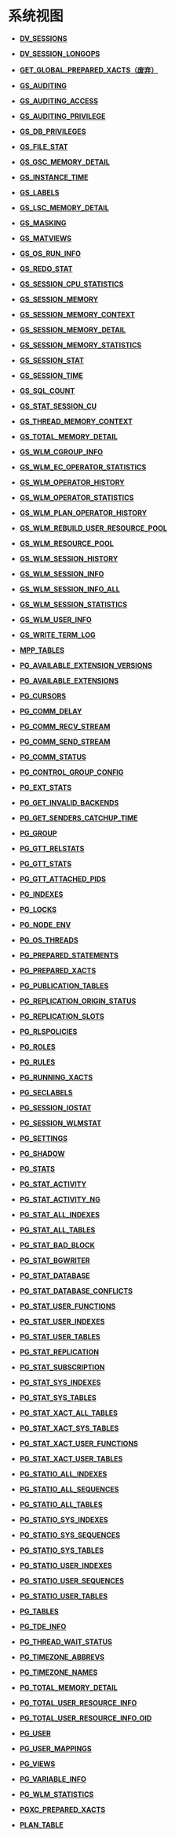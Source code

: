 # 系统视图<a name="ZH-CN_TOPIC_0289901002"></a>

-   **[DV\_SESSIONS](DV_SESSIONS.md)**  

-   **[DV\_SESSION\_LONGOPS](DV_SESSION_LONGOPS.md)**  

-   **[GET\_GLOBAL\_PREPARED\_XACTS（废弃）](GET_GLOBAL_PREPARED_XACTS（废弃）.md)**  

-   **[GS\_AUDITING](GS_AUDITING.md)**  

-   **[GS\_AUDITING\_ACCESS](GS_AUDITING_ACCESS.md)**  

-   **[GS\_AUDITING\_PRIVILEGE](GS_AUDITING_PRIVILEGE.md)**  

-   **[GS\_DB\_PRIVILEGES](GS_DB_PRIVILEGES.md)**  

-   **[GS\_FILE\_STAT](GS_FILE_STAT.md)**  

-   **[GS\_GSC\_MEMORY\_DETAIL](GS_GSC_MEMORY_DETAIL.md)**  

-   **[GS\_INSTANCE\_TIME](GS_INSTANCE_TIME.md)**  

-   **[GS\_LABELS](GS_LABELS.md)**  

-   **[GS\_LSC\_MEMORY\_DETAIL](GS_LSC_MEMORY_DETAIL.md)**  

-   **[GS\_MASKING](GS_MASKING.md)**  

-   **[GS\_MATVIEWS](GS_MATVIEWS.md)**  

-   **[GS\_OS\_RUN\_INFO](GS_OS_RUN_INFO.md)**  

-   **[GS\_REDO\_STAT](GS_REDO_STAT.md)**  

-   **[GS\_SESSION\_CPU\_STATISTICS](GS_SESSION_CPU_STATISTICS.md)**  

-   **[GS\_SESSION\_MEMORY](GS_SESSION_MEMORY.md)**  

-   **[GS\_SESSION\_MEMORY\_CONTEXT](GS_SESSION_MEMORY_CONTEXT.md)**  

-   **[GS\_SESSION\_MEMORY\_DETAIL](GS_SESSION_MEMORY_DETAIL.md)**  

-   **[GS\_SESSION\_MEMORY\_STATISTICS](GS_SESSION_MEMORY_STATISTICS.md)**  

-   **[GS\_SESSION\_STAT](GS_SESSION_STAT.md)**  

-   **[GS\_SESSION\_TIME](GS_SESSION_TIME.md)**  

-   **[GS\_SQL\_COUNT](GS_SQL_COUNT.md)**  

-   **[GS\_STAT\_SESSION\_CU](GS_STAT_SESSION_CU.md)**  

-   **[GS\_THREAD\_MEMORY\_CONTEXT](GS_THREAD_MEMORY_CONTEXT.md)**  

-   **[GS\_TOTAL\_MEMORY\_DETAIL](GS_TOTAL_MEMORY_DETAIL.md)**  

-   **[GS\_WLM\_CGROUP\_INFO](GS_WLM_CGROUP_INFO.md)**  

-   **[GS\_WLM\_EC\_OPERATOR\_STATISTICS](GS_WLM_EC_OPERATOR_STATISTICS.md)**  

-   **[GS\_WLM\_OPERATOR\_HISTORY](GS_WLM_OPERATOR_HISTORY.md)**  

-   **[GS\_WLM\_OPERATOR\_STATISTICS](GS_WLM_OPERATOR_STATISTICS.md)**  

-   **[GS\_WLM\_PLAN\_OPERATOR\_HISTORY](GS_WLM_PLAN_OPERATOR_HISTORY.md)**  

-   **[GS\_WLM\_REBUILD\_USER\_RESOURCE\_POOL](GS_WLM_REBUILD_USER_RESOURCE_POOL.md)**  

-   **[GS\_WLM\_RESOURCE\_POOL](GS_WLM_RESOURCE_POOL.md)**  

-   **[GS\_WLM\_SESSION\_HISTORY](GS_WLM_SESSION_HISTORY.md)**  

-   **[GS\_WLM\_SESSION\_INFO](GS_WLM_SESSION_INFO.md)**  

-   **[GS\_WLM\_SESSION\_INFO\_ALL](GS_WLM_SESSION_INFO_ALL.md)**  

-   **[GS\_WLM\_SESSION\_STATISTICS](GS_WLM_SESSION_STATISTICS.md)**  

-   **[GS\_WLM\_USER\_INFO](GS_WLM_USER_INFO.md)**  

-   **[GS\_WRITE\_TERM\_LOG](GS_WRITE_TERM_LOG.md)**  

-   **[MPP\_TABLES](MPP_TABLES.md)**  

-   **[PG\_AVAILABLE\_EXTENSION\_VERSIONS](PG_AVAILABLE_EXTENSION_VERSIONS.md)**  

-   **[PG\_AVAILABLE\_EXTENSIONS](PG_AVAILABLE_EXTENSIONS.md)**  

-   **[PG\_CURSORS](PG_CURSORS.md)**  

-   **[PG\_COMM\_DELAY](PG_COMM_DELAY.md)**  

-   **[PG\_COMM\_RECV\_STREAM](PG_COMM_RECV_STREAM.md)**  

-   **[PG\_COMM\_SEND\_STREAM](PG_COMM_SEND_STREAM.md)**  

-   **[PG\_COMM\_STATUS](PG_COMM_STATUS.md)**  

-   **[PG\_CONTROL\_GROUP\_CONFIG](PG_CONTROL_GROUP_CONFIG.md)**  

-   **[PG\_EXT\_STATS](PG_EXT_STATS.md)**  

-   **[PG\_GET\_INVALID\_BACKENDS](PG_GET_INVALID_BACKENDS.md)**  

-   **[PG\_GET\_SENDERS\_CATCHUP\_TIME](PG_GET_SENDERS_CATCHUP_TIME.md)**  

-   **[PG\_GROUP](PG_GROUP.md)**  

-   **[PG\_GTT\_RELSTATS](PG_GTT_RELSTATS.md)**  

-   **[PG\_GTT\_STATS](PG_GTT_STATS.md)**  

-   **[PG\_GTT\_ATTACHED\_PIDS](PG_GTT_ATTACHED_PIDS.md)**  

-   **[PG\_INDEXES](PG_INDEXES.md)**  

-   **[PG\_LOCKS](PG_LOCKS.md)**  

-   **[PG\_NODE\_ENV](PG_NODE_ENV.md)**  

-   **[PG\_OS\_THREADS](PG_OS_THREADS.md)**  

-   **[PG\_PREPARED\_STATEMENTS](PG_PREPARED_STATEMENTS.md)**  

-   **[PG\_PREPARED\_XACTS](PG_PREPARED_XACTS.md)**  

-   **[PG\_PUBLICATION\_TABLES](PG_PUBLICATION_TABLES.md)**  

-   **[PG\_REPLICATION\_ORIGIN\_STATUS](PG_REPLICATION_ORIGIN_STATUS.md)**  

-   **[PG\_REPLICATION\_SLOTS](PG_REPLICATION_SLOTS.md)**  

-   **[PG\_RLSPOLICIES](PG_RLSPOLICIES.md)**  

-   **[PG\_ROLES](PG_ROLES.md)**  

-   **[PG\_RULES](PG_RULES.md)**  

-   **[PG\_RUNNING\_XACTS](PG_RUNNING_XACTS.md)**  

-   **[PG\_SECLABELS](PG_SECLABELS.md)**  

-   **[PG\_SESSION\_IOSTAT](PG_SESSION_IOSTAT.md)**  

-   **[PG\_SESSION\_WLMSTAT](PG_SESSION_WLMSTAT.md)**  

-   **[PG\_SETTINGS](PG_SETTINGS.md)**  

-   **[PG\_SHADOW](PG_SHADOW.md)**  

-   **[PG\_STATS](PG_STATS.md)**  

-   **[PG\_STAT\_ACTIVITY](PG_STAT_ACTIVITY.md)**  

-   **[PG\_STAT\_ACTIVITY\_NG](PG_STAT_ACTIVITY_NG.md)**  

-   **[PG\_STAT\_ALL\_INDEXES](PG_STAT_ALL_INDEXES.md)**  

-   **[PG\_STAT\_ALL\_TABLES](PG_STAT_ALL_TABLES.md)**  

-   **[PG\_STAT\_BAD\_BLOCK](PG_STAT_BAD_BLOCK.md)**  

-   **[PG\_STAT\_BGWRITER](PG_STAT_BGWRITER.md)**  

-   **[PG\_STAT\_DATABASE](PG_STAT_DATABASE.md)**  

-   **[PG\_STAT\_DATABASE\_CONFLICTS](PG_STAT_DATABASE_CONFLICTS.md)**  

-   **[PG\_STAT\_USER\_FUNCTIONS](PG_STAT_USER_FUNCTIONS.md)**  

-   **[PG\_STAT\_USER\_INDEXES](PG_STAT_USER_INDEXES.md)**  

-   **[PG\_STAT\_USER\_TABLES](PG_STAT_USER_TABLES.md)**  

-   **[PG\_STAT\_REPLICATION](PG_STAT_REPLICATION.md)**  

-   **[PG\_STAT\_SUBSCRIPTION](PG_STAT_SUBSCRIPTION.md)**  

-   **[PG\_STAT\_SYS\_INDEXES](PG_STAT_SYS_INDEXES.md)**  

-   **[PG\_STAT\_SYS\_TABLES](PG_STAT_SYS_TABLES.md)**  

-   **[PG\_STAT\_XACT\_ALL\_TABLES](PG_STAT_XACT_ALL_TABLES.md)**  

-   **[PG\_STAT\_XACT\_SYS\_TABLES](PG_STAT_XACT_SYS_TABLES.md)**  

-   **[PG\_STAT\_XACT\_USER\_FUNCTIONS](PG_STAT_XACT_USER_FUNCTIONS.md)**  

-   **[PG\_STAT\_XACT\_USER\_TABLES](PG_STAT_XACT_USER_TABLES.md)**  

-   **[PG\_STATIO\_ALL\_INDEXES](PG_STATIO_ALL_INDEXES.md)**  

-   **[PG\_STATIO\_ALL\_SEQUENCES](PG_STATIO_ALL_SEQUENCES.md)**  

-   **[PG\_STATIO\_ALL\_TABLES](PG_STATIO_ALL_TABLES.md)**  

-   **[PG\_STATIO\_SYS\_INDEXES](PG_STATIO_SYS_INDEXES.md)**  

-   **[PG\_STATIO\_SYS\_SEQUENCES](PG_STATIO_SYS_SEQUENCES.md)**  

-   **[PG\_STATIO\_SYS\_TABLES](PG_STATIO_SYS_TABLES.md)**  

-   **[PG\_STATIO\_USER\_INDEXES](PG_STATIO_USER_INDEXES.md)**  

-   **[PG\_STATIO\_USER\_SEQUENCES](PG_STATIO_USER_SEQUENCES.md)**  

-   **[PG\_STATIO\_USER\_TABLES](PG_STATIO_USER_TABLES.md)**  

-   **[PG\_TABLES](PG_TABLES.md)**  

-   **[PG\_TDE\_INFO](PG_TDE_INFO.md)**  

-   **[PG\_THREAD\_WAIT\_STATUS](PG_THREAD_WAIT_STATUS.md)**  

-   **[PG\_TIMEZONE\_ABBREVS](PG_TIMEZONE_ABBREVS.md)**  

-   **[PG\_TIMEZONE\_NAMES](PG_TIMEZONE_NAMES.md)**  

-   **[PG\_TOTAL\_MEMORY\_DETAIL](PG_TOTAL_MEMORY_DETAIL.md)**  

-   **[PG\_TOTAL\_USER\_RESOURCE\_INFO](PG_TOTAL_USER_RESOURCE_INFO.md)**  

-   **[PG\_TOTAL\_USER\_RESOURCE\_INFO\_OID](PG_TOTAL_USER_RESOURCE_INFO_OID.md)**  

-   **[PG\_USER](PG_USER.md)**  

-   **[PG\_USER\_MAPPINGS](PG_USER_MAPPINGS.md)**  

-   **[PG\_VIEWS](PG_VIEWS.md)**  

-   **[PG\_VARIABLE\_INFO](PG_VARIABLE_INFO.md)**  

-   **[PG\_WLM\_STATISTICS](PG_WLM_STATISTICS.md)**  

-   **[PGXC\_PREPARED\_XACTS](PGXC_PREPARED_XACTS.md)**  

-   **[PLAN\_TABLE](PLAN_TABLE.md)**  


